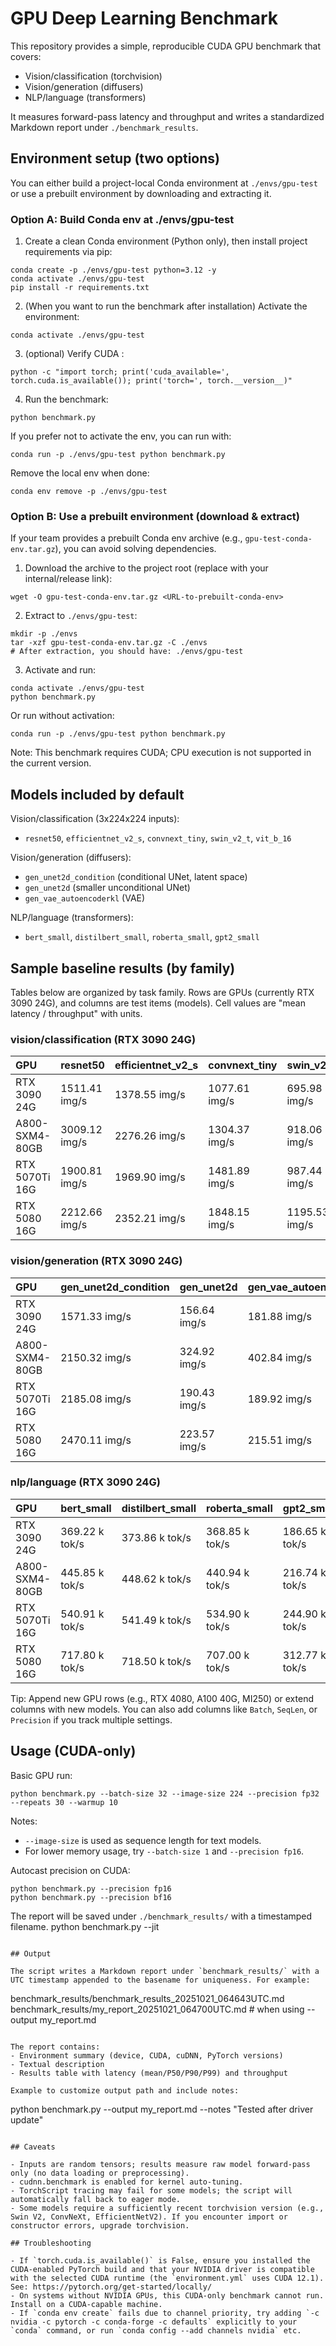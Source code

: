 # GPU Deep Learning Benchmark

This repository provides a simple, reproducible CUDA GPU benchmark that covers:
- Vision/classification (torchvision)
- Vision/generation (diffusers)
- NLP/language (transformers)

It measures forward-pass latency and throughput and writes a standardized Markdown report under `./benchmark_results`.

## Environment setup (two options)

You can either build a project-local Conda environment at `./envs/gpu-test` or use a prebuilt environment by downloading and extracting it.

### Option A: Build Conda env at ./envs/gpu-test

1) Create a clean Conda environment (Python only), then install project requirements via pip:

```
conda create -p ./envs/gpu-test python=3.12 -y
conda activate ./envs/gpu-test
pip install -r requirements.txt
```

2) (When you want to run the benchmark after installation) Activate the environment:

```
conda activate ./envs/gpu-test
```

3) (optional) Verify CUDA :

```
python -c "import torch; print('cuda_available=', torch.cuda.is_available()); print('torch=', torch.__version__)"
```

4) Run the benchmark:

```
python benchmark.py
```

If you prefer not to activate the env, you can run with:

```
conda run -p ./envs/gpu-test python benchmark.py
```

Remove the local env when done:

```
conda env remove -p ./envs/gpu-test
```

### Option B: Use a prebuilt environment (download & extract)

If your team provides a prebuilt Conda env archive (e.g., `gpu-test-conda-env.tar.gz`), you can avoid solving dependencies.

1) Download the archive to the project root (replace <URL> with your internal/release link):

```
wget -O gpu-test-conda-env.tar.gz <URL-to-prebuilt-conda-env>
```

2) Extract to `./envs/gpu-test`:

```
mkdir -p ./envs
tar -xzf gpu-test-conda-env.tar.gz -C ./envs
# After extraction, you should have: ./envs/gpu-test
```

3) Activate and run:

```
conda activate ./envs/gpu-test
python benchmark.py
```

Or run without activation:

```
conda run -p ./envs/gpu-test python benchmark.py
```

Note: This benchmark requires CUDA; CPU execution is not supported in the current version.

## Models included by default

Vision/classification (3x224x224 inputs):
- `resnet50`, `efficientnet_v2_s`, `convnext_tiny`, `swin_v2_t`, `vit_b_16`

Vision/generation (diffusers):
- `gen_unet2d_condition` (conditional UNet, latent space)
- `gen_unet2d` (smaller unconditional UNet)
- `gen_vae_autoencoderkl` (VAE)

NLP/language (transformers):
- `bert_small`, `distilbert_small`, `roberta_small`, `gpt2_small`

## Sample baseline results (by family)

Tables below are organized by task family. Rows are GPUs (currently RTX 3090 24G), and columns are test items (models). Cell values are "mean latency / throughput" with units.

### vision/classification (RTX 3090 24G)

| GPU           | resnet50       | efficientnet_v2_s | convnext_tiny  | swin_v2_t     | vit_b_16      |
|:--------------|:---------------|:------------------|:---------------|:--------------|:--------------|
| RTX 3090 24G  | 1511.41 img/s  | 1378.55 img/s     | 1077.61 img/s  | 695.98 img/s  | 430.82 img/s  |
| A800-SXM4-80GB| 3009.12 img/s  | 2276.26 img/s     | 1304.37 img/s  | 918.06 img/s  | 482.16 img/s  |
| RTX 5070Ti 16G| 1900.81 img/s  | 1969.90 img/s     | 1481.89 img/s  | 987.44 img/s  | 540.83 img/s  |
| RTX 5080 16G  | 2212.66 img/s  | 2352.21 img/s     | 1848.15 img/s  | 1195.53 img/s | 680.69 img/s  |


### vision/generation (RTX 3090 24G)

| GPU           | gen_unet2d_condition | gen_unet2d     | gen_vae_autoencoderkl |
|:--------------|:---------------------|:---------------|:----------------------|
| RTX 3090 24G  | 1571.33 img/s        | 156.64 img/s   | 181.88 img/s          |
| A800-SXM4-80GB| 2150.32 img/s        | 324.92 img/s   | 402.84 img/s          |
| RTX 5070Ti 16G| 2185.08 img/s        | 190.43 img/s   | 189.92 img/s          |
| RTX 5080 16G  | 2470.11 img/s        | 223.57 img/s   | 215.51 img/s          |


### nlp/language (RTX 3090 24G)

| GPU           | bert_small     | distilbert_small | roberta_small  | gpt2_small    |
|:--------------|:---------------|:-----------------|:---------------|:--------------|
| RTX 3090 24G  | 369.22 k tok/s | 373.86 k tok/s   | 368.85 k tok/s | 186.65 k tok/s |
| A800-SXM4-80GB| 445.85 k tok/s | 448.62 k tok/s   | 440.94 k tok/s | 216.74 k tok/s |
| RTX 5070Ti 16G| 540.91 k tok/s | 541.49 k tok/s   | 534.90 k tok/s | 244.90 k tok/s |
| RTX 5080 16G  | 717.80 k tok/s | 718.50 k tok/s   | 707.00 k tok/s | 312.77 k tok/s |


Tip: Append new GPU rows (e.g., RTX 4080, A100 40G, MI250) or extend columns with new models. You can also add columns like `Batch`, `SeqLen`, or `Precision` if you track multiple settings.

## Usage (CUDA-only)

Basic GPU run:

```
python benchmark.py --batch-size 32 --image-size 224 --precision fp32 --repeats 30 --warmup 10
```

Notes:
- `--image-size` is used as sequence length for text models.
- For lower memory usage, try `--batch-size 1` and `--precision fp16`.

Autocast precision on CUDA:

```
python benchmark.py --precision fp16
python benchmark.py --precision bf16
```

The report will be saved under `./benchmark_results/` with a timestamped filename.
python benchmark.py --jit
```

## Output

The script writes a Markdown report under `benchmark_results/` with a UTC timestamp appended to the basename for uniqueness. For example:

```
benchmark_results/benchmark_results_20251021_064643UTC.md
benchmark_results/my_report_20251021_064700UTC.md  # when using --output my_report.md
```

The report contains:
- Environment summary (device, CUDA, cuDNN, PyTorch versions)
- Textual description
- Results table with latency (mean/P50/P90/P99) and throughput

Example to customize output path and include notes:

```
python benchmark.py --output my_report.md --notes "Tested after driver update"
```

## Caveats

- Inputs are random tensors; results measure raw model forward-pass only (no data loading or preprocessing).
- cudnn.benchmark is enabled for kernel auto-tuning.
- TorchScript tracing may fail for some models; the script will automatically fall back to eager mode.
- Some models require a sufficiently recent torchvision version (e.g., Swin V2, ConvNeXt, EfficientNetV2). If you encounter import or constructor errors, upgrade torchvision.

## Troubleshooting

- If `torch.cuda.is_available()` is False, ensure you installed the CUDA-enabled PyTorch build and that your NVIDIA driver is compatible with the selected CUDA runtime (the `environment.yml` uses CUDA 12.1). See: https://pytorch.org/get-started/locally/
- On systems without NVIDIA GPUs, this CUDA-only benchmark cannot run. Install on a CUDA-capable machine.
- If `conda env create` fails due to channel priority, try adding `-c nvidia -c pytorch -c conda-forge -c defaults` explicitly to your `conda` command, or run `conda config --add channels nvidia` etc.
